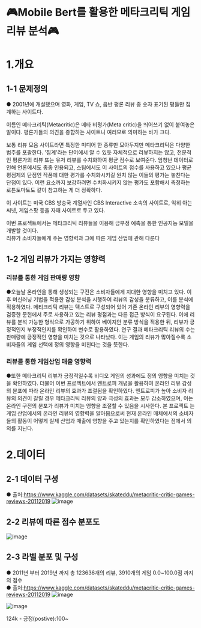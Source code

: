 #  🎮Mobile Bert를 활용한 메타크리틱 게임 리뷰 분석🎮


# 1.개요
## 1-1 문제정의
● 2001년에 개설됐으며 영화, 게임, TV 쇼, 음반 평론 리뷰 중 숫자 표기된 평들만 집계하는 사이트다.

이름인 메타크리틱(Metacritic)은 메타 비평가(Meta critic)을 띄어쓰기 없이 붙여놓은 말이다. 평론가들의 의견을 종합하는 사이트니 여러모로 의미하는 바가 크다.

보통 리뷰 모음 사이트라면 특정한 미디어 한 종류만 모아두지만 메타크리틱은 다양한 범주를 포괄한다. '집계'라는 단어에서 알 수 있듯 자체적으로 리뷰하지는 않고, 전문적인 평론가의 리뷰 또는 유저 리뷰를 수치화하여 평균 점수로 보여준다. 엄청난 데이터로 인해 언론에서도 종종 인용되고, 스팀에서도 이 사이트의 점수를 사용하고 있으나 평균 평점제의 단점인 작품에 대한 평가를 수치화시키길 원치 않는 이들의 평가는 놓친다는 단점이 있다. 이런 요소까지 보강하려면 수치화시키지 않는 평가도 포함해서 측정하는 로튼토마토도 같이 참고하는 게 더 정확하다.

이 사이트는 미국 CBS 방송국 계열사인 CBS Interactive 소속의 사이트로, 익히 아는 씨넷, 게임스팟 등을 자매 사이트로 두고 있다.

이번 프로젝트에서는 메타크리틱 리뷰들을 이용해 긍부정 예측을 통한 인공지능 모델을 개발할 것이다.  
리뷰가 소비자들에게 주는 영향력과 그에 따른 게임 산업에 관해 다룬다


## 1-2 게임 리뷰가 가지는 영향력
### 리뷰를 통한 게임 판매량 영향 
●오늘날 온라인을 통해 생성되는 구전은 소비자들에게 지대한 영향을 미치고 있다.  이후 머신러닝 기법을 적용한 감성 분석을 시행하여 리뷰의 감성을 분류하고, 이를 분석에 적용하였다. 메티크리틱 리뷰는 텍스트로 구성되어 있어 기존 온라인 리뷰의 영향력을 검증한 문헌에서 주로 사용하고 있는 리뷰 평점과는 다른 접근 방식이 요구된다. 이에 리뷰를 분석 가능한 형식으로 가공하기 위하여 베이지안 분류 방식을 적용한 뒤, 리뷰가 긍정적인지 부정적인지를 확인하여 변수로 활용하였다.
연구 결과 메타크리틱 리뷰의 수는 판매량에 긍정적인 영향을 미치는 것으로 나타났다. 이는 게임의 리뷰가 많아질수록 소비자들의 게임 선택에 정의 영향을 미친다는 것을 뜻한다.

### 리뷰를 통한 게임산업 매출 영향력
●또한 메타크리틱 리뷰가 긍정적일수록 비디오 게임의 성과에도 정의 영향을 미치는 것을 확인하였다. 더불어 이번 프로젝트에서  엔트로피 개념을 활용하여 온라인 리뷰 감성의 분포에 따라 온라인 리뷰의 효과가 조절됨을 확인하였다. 엔트로피가 높아 소비자 리뷰의 의견이 갈릴 경우 메타크리틱 리뷰의 양과 극성의 효과는 모두 감소하였으며, 이는 온라인 구전의 분포가 리뷰가 미치는 영향을 조절할 수 있음을 시사한다. 본 프로젝트 는 게임 산업에서의 온라인 리뷰의 영향력을 알아봄으로써 현재 온라인 매체에서의 소비자들의 활동이 어떻게 실제 산업과 매출에 영향을 주고 있는지를 확인하였다는 점에서 의의를 지닌다.

# 2.데이터
## 2-1 데이터 구성
● 출처:https://www.kaggle.com/datasets/skateddu/metacritic-critic-games-reviews-20112019
![image](https://user-images.githubusercontent.com/79899779/232965965-c70e27dd-ed2a-4281-af2c-e6a9e02828d6.png)

## 2-2 리뷰에 따른 점수 분포도
![image](https://user-images.githubusercontent.com/79899779/232966431-cd133020-2ec7-4ed4-a3b3-e84b0d949c25.png)







## 2-3 라벨 분포 및 구성

● 2011년 부터 2019년 까지 총 123636개의 리뷰, 3910개의 게임 0.0~100.0점 까지의 점수  
● 출처:https://www.kaggle.com/datasets/skateddu/metacritic-critic-games-reviews-20112019
![image](https://user-images.githubusercontent.com/79899779/234349279-591d5c33-66a3-4a08-b9fa-bb97556993a8.png)


![image](https://user-images.githubusercontent.com/79899779/234349966-8b340a03-a32a-4bd2-9ca3-681996a25cf6.png)

124k - 긍정(postive):100~













